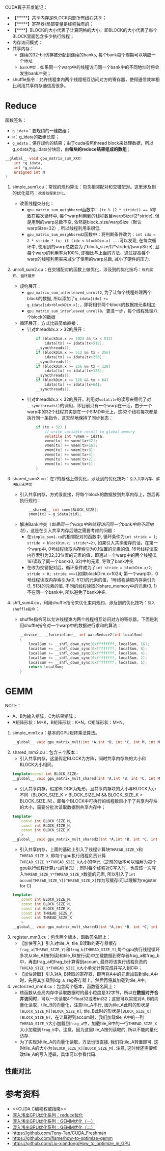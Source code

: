 CUDA算子开发笔记：
- 【*****】共享内存是BLOCK内部所有线程共享；
- 【*****】寄存器/局部变量是线程独有的；
- 【****】BLOCK的大小代表了计算网格的大小，即BLOCK的大小代表了每个BLOCK里面包含多少执行线程；
- 内存访问模式：
- 共享内存：
    - 连续的32-bit访存被分配到连续的banks, 每个bank每个周期可以响应一个地址
    - `bank冲突`：如果同一个warp中的线程访问同一个bank中的不同地址时将会发生bank冲突；
- shuffle指令：允许线程束内两个线程相互访问对方的寄存器，使得通信效率相比利用共享内存通信高很多。

# Reduce
函数签名：
- `g_idata`：要规约的一维数组；
- `N`：g_idata的数组长度；
- `g_odata`：保存规约的结果；由于cuda按照thread block来处理数据，所以g_odata为g_idata分块后，由**每块的reduce结果组成的数组**；
```c
__global__ void gpu_matrix_sum_XXX(
    int *g_idata,
    int *g_odata,
    unsigned int N
)
```
1. simple_sum1.cu：常规的规约算法：包含相邻配对和交错配对。这里涉及到的优化技巧：`改善线程束分化`、
    - 改善线程束分化：
        - `gpu_matrix_sum_neighbored`函数中：`(tx % (2 * stride)) == 0`导致在每次循环中, 每个warp利用到的线程数目warpSize/(2*stride), 但是用到的warp总数不变, 依然是block_size/warpSize（默认warpSize=32）, 所以线程利用率很低.
        -  `gpu_matrix_sum_neighbored2`函数中：将判断条件改为：`int idx = 2 * stride * tx; if (idx < blockDim.x) ...`可以发现, 在每次循环中, 使用到的warp总数变为了block_size/(2*stride)/(warpSize), 且每个warp的利用率为100%, 即相比与上面的方法，通过提高每个warp的线程利用率来减少了使用的warp总数, 减小了硬件的压力.

2. unroll_sum2.cu：在交错配对的函数上做优化，涉及到的优化技巧：`规约展开`、`循环展开`
    - 规约展开：
        - `gpu_matrix_sum_interleaved_unroll2`, 为了让每个线程处理两个block的数据, 所以添加了`g_idata[idx] += g_idata[idx+blockDim.x];`，即将相邻两个block的数据按元素相加;
        - `gpu_matrix_sum_interleaved_unroll8`，更进一步，每个线程处理八个block的数据
    - 循环展开，方式比较简单直接：
        - 针对threadIdx.x > 32的展开：
            ```c
                if (blockDim.x >= 1024 && tx < 512)
                    idata[tx] += idata[tx+512];
                __syncthreads();
                if (blockDim.x >= 512 && tx < 256)
                    idata[tx] += idata[tx+256];
                __syncthreads();
                if (blockDim.x >= 256 && tx < 128)
                    idata[tx] += idata[tx+128];
                __syncthreads();
                if (blockDim.x >= 128 && tx < 64)
                    idata[tx] += idata[tx+64];
                __syncthreads();
            ```
        - 针对threadIdx.x < 32的展开，利用对`volatile`的读写来替代了对`__syncthreads()`的调用，即目前只有一个warp在干活，由于一个warp中的32个线程其实是在一个SIMD单元上，这32个线程每次都是执行同一条指令，这天然地保持了同步状态：
            ```c
                if (tx < 32) {
                    // write variable result to global memory
                    volatile int *vmem = idata;
                    vmem[tx] += vmem[tx+32];
                    vmem[tx] += vmem[tx+16];
                    vmem[tx] += vmem[tx+8];
                    vmem[tx] += vmem[tx+4];
                    vmem[tx] += vmem[tx+2];
                    vmem[tx] += vmem[tx+1];
                }
            ```

3. shared_sum3.cu：在2的基础上做优化，涉及到的优化技巧：`引入共享内存`、`解决Bank冲突`
    - 引入共享内存，方式很直接，将每个block的数据放到共享内存上，然后再执行规约：
        ```c
            __shared__ int smem[BLOCK_SIZE];
            smem[tx] = g_idata[tid];
        ```
    - 解决Bank冲突（*如果同一个warp中的线程访问同一个bank中的不同地址*），这是在引入共享内存后随之需要考虑的问题：
        - 在`simple_sum1.cu`的相邻配对的函数中, 循环条件为`int stride = 1; stride < blockDim.x; stride*=2)`, 如果引入共享缓存的话，在第一个warp中, 0号线程读取内存索引为0,1位置的元素的值, 16号线程读取内存索引为32,33位置的元素的值，即通过一个warp中的两个线程(0, 16)读取了同一个bank(0, 32)中的元素, 导致了bank冲突
        - 在改为交错配对后，循环条件成为了`int stride = blockDim.x/2; stride > 0; stride >>=1`如果blockDim.x=1024, 第一个warp中，0号线程读取内存索引为(0, 512)的元素的值，1号线程读取内存索引为(1, 513)的元素的值. 不同的线程读取的share_memory中的元素(0, 1)不在同一个bank中, 所以避免了bank冲突.

4. shfl_sum4.cu，利用shuffle指令来优化束内规约，涉及到的优化技巧：`引入shuffle指令`：
    - shuffle指令可以允许线程束内两个线程相互访问对方的寄存器，下面是利用shuffle指令对一个warp中的数据进行求和的算法：
        ```c
        __device__ __forceinline__ int warpReduce2(int localSum)
        {
            localSum += __shfl_down_sync(0xffffffff, localSum, 16);
            localSum += __shfl_down_sync(0xffffffff, localSum, 8);
            localSum += __shfl_down_sync(0xffffffff, localSum, 4);
            localSum += __shfl_down_sync(0xffffffff, localSum, 2);
            localSum += __shfl_down_sync(0xffffffff, localSum, 1);
            return localSum;
        }
        ```

# GEMM
NOTE：
- A、B为输入矩阵，C为结果矩阵；
- A矩阵形状：M\*K，B矩阵形状：K\*N，C矩阵形状：M*N。
1. simple_mm1.cu：基本的GPU矩阵乘法算法。
    ```cpp
    __global__ void gpu_matrix_mult(int *A,int *B, int *C, int M, int N, int K)
    ```
2. shared_mm2.cu：包含三个版本：
    - 引入共享内存，这里假定BLOCK为方阵，同时共享内存块的大小和BLOCK大小相同。
    ```cpp
    template<const int BLOCK_SIZE>
    __global__ void gpu_matrix_mult_shared(int *A,int *B, int *C, int M, int N, int K)
    ```
    -  引入共享内存，假定BLOCK为矩形，且共享内存块的大小与BLOCK大小不同（BLOCK_SIZE_K > BLOCK_SIZE_M && BLOCK_SIZE_K > BLOCK_SIZE_N）。即每个BLOCK中可执行的线程数目小于了共享内存块的大小，需要分批次读取数据到共享内存中；
    ```cpp
    template<
        const int BLOCK_SIZE_M,
        const int BLOCK_SIZE_N,
        const int BLOCK_SIZE_K
        >
    __global__ void gpu_matrix_mult_shared2(int *A,int *B, int *C, int M, int N, int K)
    ```
    -  引入共享内存，上面的基础上引入了线程计算块`THREAD_SIZE_Y`和`THREAD_SIZE_X`, 即每个gpu执行线程负责计算`THREAD_SIZE_Y*THREAD_SIZE_X`大小的单元（之前的版本可以理解为每个gpu执行线程计算`1*1`的单元）; 同时每个线程对C写入时，也应该一次写入`THREAD_SIZE_Y*THREAD_SIZE_X`数量的元素, 所以引入了`int accum[THREAD_SIZE_Y][THREAD_SIZE_X]`作为写缓存(可以理解为register for C) 
    ```cpp
    template<
        const int BLOCK_SIZE_M,
        const int BLOCK_SIZE_N,
        const int BLOCK_SIZE_K,
        const int THREAD_SIZE_Y,
        const int THREAD_SIZE_X
        >
    __global__ void gpu_matrix_mult_shared3(int *A,int *B, int *C, int M, int N, int K)
    ```
3. register_mm3.cu：包含两个版本，函数签名同上：
    -  【加快写入】引入对tile_A, tile_B读取的寄存器缓存`frag_a[THREAS_SIZE_Y]`和`frag_b[THREAD_SIZE_Y]`,每个gpu执行线程循环多次从tile_A(按列读)和tile_B(按行读)中加载数据到寄存器frag_a和frag_b中，再由frag_a和frag_b计算得到accum, 最终将该执行线程负责的`THREAD_SIZE_Y*THREAD_SIZE_X`大小单元计算完成并写入到C中；
    -  【加快读取】引入对A, B读取的寄存器，即再将A中的元素加载到tile_A中时，先将其加载到ldg_a_reg寄存器上，然后再将其加载到tile_A中。
4. vectorized_mm4.cu：包含两个版本，函数签名同上：
    - 核函数从全局内存中读取数据时的最小粒度是32字节，所以在**数据对齐合并访问时**，可以一次读取4个float32或者int32；这里可以实现对A, B的向量化读取，tile_B的向量化，注意tile_A不行, 因为tile_A此时的形状是`[BLOCK_SIZE_M][BLOCK_SIZE_K]`, tile_B此时的形状是`[BLOCK_SIZE_K][BLOCK_SIZE_N]`，在计算得到accum时，我们加载tile_A中的一列`THREAD_SIZE_Y`大小加载到`frag_a`中，加载tile_B中的一行`THREAD_SIZE_X`大小加载到`frag_b`中，注意，因为这里tile_A按列读取的, 所以不能向量化访存.
    -  为了实现对tile_A的向量化读取，方法也很直接, 我们将tile_A转置即可, 这时tile_A的大小为`[BLOCK_SIZE_K][BLOCK_SIZE_M]`. 注意, 这时候还需要修改tile_A的写入逻辑，具体可以参看代码.

## 性能对比


# 参考资料

- <<CUDA C编程权威指南>>
- [深入浅出GPU优化系列：reduce优化](https://zhuanlan.zhihu.com/p/426978026)
- [深入浅出GPU优化系列：GEMM优化（一）](https://zhuanlan.zhihu.com/p/435908830)
- [深入浅出GPU优化系列：GEMM优化（二）](https://zhuanlan.zhihu.com/p/442930482)
- https://github.com/Tony-Tan/CUDA_Freshman
- https://github.com/flame/how-to-optimize-gemm
- https://github.com/Liu-xiandong/How_to_optimize_in_GPU
